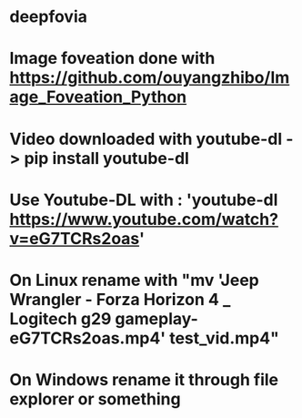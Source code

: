 # deepfovia

# Image foveation done with https://github.com/ouyangzhibo/Image_Foveation_Python
# Video downloaded with youtube-dl -> pip install youtube-dl

# Use Youtube-DL with : 'youtube-dl https://www.youtube.com/watch?v=eG7TCRs2oas'

# On Linux rename with "mv 'Jeep Wrangler - Forza Horizon 4 _ Logitech g29 gameplay-eG7TCRs2oas.mp4' test_vid.mp4"
# On Windows rename it through file explorer or something
